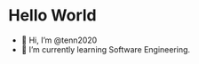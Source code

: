 # Hello World

- 👋 Hi, I’m @tenn2020
- 🌱 I’m currently learning Software Engineering.

<!---
flushingkbbq/flushingkbbq is a ✨ special ✨ repository because its `README.md` (this file) appears on your GitHub profile.
You can click the Preview link to take a look at your changes.
--->

